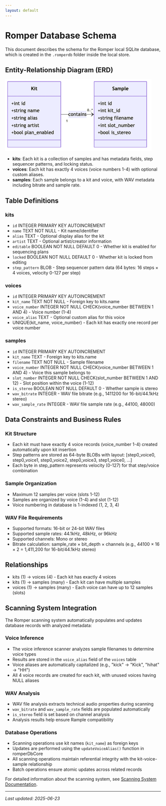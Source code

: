 ```yaml
---
layout: default
---
```


# Romper Database Schema

This document describes the schema for the Romper local SQLite database, which is created in the `.romperdb` folder inside the local store.

## Entity-Relationship Diagram (ERD)

![Romper DB ERD](./romper-db-erd.png)

- **kits**: Each kit is a collection of samples and has metadata fields, step sequencer patterns, and locking status.
- **voices**: Each kit has exactly 4 voices (voice numbers 1-4) with optional custom aliases.
- **samples**: Each sample belongs to a kit and voice, with WAV metadata including bitrate and sample rate.

## Table Definitions

### kits
- `id` INTEGER PRIMARY KEY AUTOINCREMENT
- `name` TEXT NOT NULL - Kit name/identifier
- `alias` TEXT - Optional display alias for the kit
- `artist` TEXT - Optional artist/creator information
- `editable` BOOLEAN NOT NULL DEFAULT 0 - Whether kit is enabled for sequencing plans
- `locked` BOOLEAN NOT NULL DEFAULT 0 - Whether kit is locked from editing
- `step_pattern` BLOB - Step sequencer pattern data (64 bytes: 16 steps × 4 voices, velocity 0-127 per step)

### voices
- `id` INTEGER PRIMARY KEY AUTOINCREMENT
- `kit_name` TEXT NOT NULL - Foreign key to kits.name
- `voice_number` INTEGER NOT NULL CHECK(voice_number BETWEEN 1 AND 4) - Voice number (1-4)
- `voice_alias` TEXT - Optional custom alias for this voice
- UNIQUE(kit_name, voice_number) - Each kit has exactly one record per voice number

### samples
- `id` INTEGER PRIMARY KEY AUTOINCREMENT
- `kit_name` TEXT - Foreign key to kits.name
- `filename` TEXT NOT NULL - Sample filename
- `voice_number` INTEGER NOT NULL CHECK(voice_number BETWEEN 1 AND 4) - Voice this sample belongs to
- `slot_number` INTEGER NOT NULL CHECK(slot_number BETWEEN 1 AND 12) - Slot position within the voice (1-12)
- `is_stereo` BOOLEAN NOT NULL DEFAULT 0 - Whether sample is stereo
- `wav_bitrate` INTEGER - WAV file bitrate (e.g., 1411200 for 16-bit/44.1kHz stereo)
- `wav_sample_rate` INTEGER - WAV file sample rate (e.g., 44100, 48000)

## Data Constraints and Business Rules

### Kit Structure
- Each kit must have exactly 4 voice records (voice_number 1-4) created automatically upon kit insertion
- Step patterns are stored as 64-byte BLOBs with layout: [step0_voice0, step0_voice1, step0_voice2, step0_voice3, step1_voice0, ...]
- Each byte in step_pattern represents velocity (0-127) for that step/voice combination

### Sample Organization
- Maximum 12 samples per voice (slots 1-12)
- Samples are organized by voice (1-4) and slot (1-12)
- Voice numbering in database is 1-indexed (1, 2, 3, 4)

### WAV File Requirements
- Supported formats: 16-bit or 24-bit WAV files
- Supported sample rates: 44.1kHz, 48kHz, or 96kHz
- Supported channels: Mono or stereo
- Bitrate calculation: sample_rate × bit_depth × channels (e.g., 44100 × 16 × 2 = 1,411,200 for 16-bit/44.1kHz stereo)

## Relationships
- kits (1) → voices (4) - Each kit has exactly 4 voices
- kits (1) → samples (many) - Each kit can have multiple samples
- voices (1) → samples (many) - Each voice can have up to 12 samples (slots)

## Scanning System Integration

The Romper scanning system automatically populates and updates database records with analyzed metadata:

### Voice Inference
- The voice inference scanner analyzes sample filenames to determine voice types
- Results are stored in the `voice_alias` field of the `voices` table
- Voice aliases are automatically capitalized (e.g., "kick" → "Kick", "hihat" → "HH")
- All 4 voice records are created for each kit, with unused voices having NULL aliases

### WAV Analysis
- WAV file analysis extracts technical audio properties during scanning
- `wav_bitrate` and `wav_sample_rate` fields are populated automatically
- `is_stereo` field is set based on channel analysis
- Analysis results help ensure Rample compatibility

### Database Operations
- Scanning operations use kit names (`kit_name`) as foreign keys
- Updates are performed using the `updateVoiceAlias()` function in romperDbCore
- All scanning operations maintain referential integrity with the kit-voice-sample relationship
- Batch operations ensure atomic updates across related records

For detailed information about the scanning system, see [Scanning System Documentation](./scanning-system.md).

---

_Last updated: 2025-06-23_

<!-- Schema and diagrams confirmed up to date with electron/main/db/romperDbCore.ts as of 2025-06-23 -->

